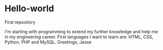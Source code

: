 # Hello-world
First repository

I'm starting with programming to extend my further knowledge and help me in my engineering career.
First languages I want to learn are: HTML, CSS, Python, PHP and MySQL.
Greetings, Jesse
